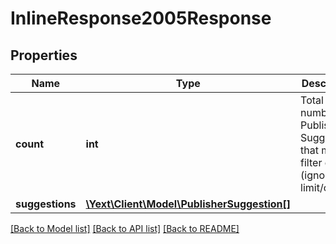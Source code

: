 # InlineResponse2005Response

## Properties
Name | Type | Description | Notes
------------ | ------------- | ------------- | -------------
**count** | **int** | Total number of Publisher Suggestions that meet filter criteria (ignores limit/offset) | [optional] 
**suggestions** | [**\Yext\Client\Model\PublisherSuggestion[]**](PublisherSuggestion.md) |  | [optional] 

[[Back to Model list]](../README.md#documentation-for-models) [[Back to API list]](../README.md#documentation-for-api-endpoints) [[Back to README]](../README.md)


